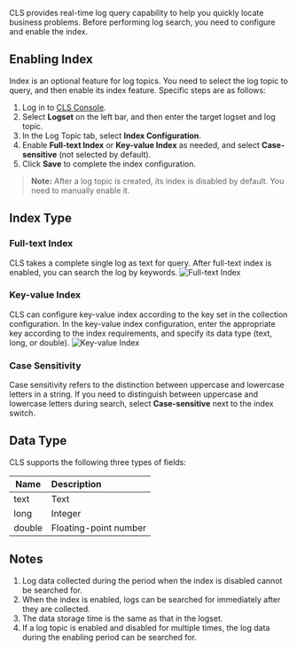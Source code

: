 CLS provides real-time log query capability to help you quickly locate business problems. Before performing log search, you need to configure and enable the index.

## Enabling Index

Index is an optional feature for log topics. You need to select the log topic to query, and then enable its index feature. Specific steps are as follows:

1. Log in to [CLS Console](https://console.cloud.tencent.com/cls).
2. Select **Logset** on the left bar, and then enter the target logset and log topic.
3. In the Log Topic tab, select **Index Configuration**.
4. Enable **Full-text Index** or **Key-value Index** as needed, and select **Case-sensitive** (not selected by default).
5. Click **Save** to complete the index configuration.

> **Note:**
> After a log topic is created, its index is disabled by default. You need to manually enable it.

## Index Type
### Full-text Index

CLS takes a complete single log as text for query. After full-text index is enabled, you can search the log by keywords.
![Full-text Index](https://main.qcloudimg.com/raw/7347d861b8143c0ce7da5041488c3569.png)

### Key-value Index

CLS can configure key-value index according to the key set in the collection configuration. In the key-value index configuration, enter the appropriate key according to the index requirements, and specify its data type (text, long, or double).
![Key-value Index](https://main.qcloudimg.com/raw/d65bc5a6b68316eb5316019f5f41de07.png)

### Case Sensitivity

Case sensitivity refers to the distinction between uppercase and lowercase letters in a string. If you need to distinguish between uppercase and lowercase letters during search, select **Case-sensitive** next to the index switch.

## Data Type
CLS supports the following three types of fields:

| Name | Description |
|-----|:-----|
| text | Text|
| long | Integer |
| double | Floating-point number |

## Notes
1. Log data collected during the period when the index is disabled cannot be searched for.
2. When the index is enabled, logs can be searched for immediately after they are collected.
3. The data storage time is the same as that in the logset.
4. If a log topic is enabled and disabled for multiple times, the log data during the enabling period can be searched for.

